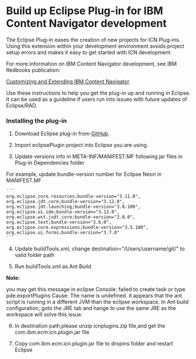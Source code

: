 # Build up Eclipse Plug-in for IBM Content Navigator development

The Eclipse Plug-in eases the creation of new projects for ICN Plug-ins. Using this extension within your development environment avoids project setup errors and makes it easy to get started with ICN development.

 For more information on IBM Content Navigator development, see IBM Redbooks publication:

[Customizing and Extending IBM Content Navigator](http://www.redbooks.ibm.com/Redbooks.nsf/RedpieceAbstracts/sg248055.html?Open).

Use these instructions to help you get the plug-in up and running in Eclipse. It can be used as a guideline if users run into issues with future updates of Eclipse/RAD.

### Installing the plug-in

1. Download Eclipse plug-in from [GitHub](https://github.com/ibm-ecm/ibm-content-navigator-samples/tree/master/eclipsePlugin).

2. Import eclipsePlugin project into Eclipse you are using.

3. Update versions info in META-INF/MANIFEST.MF following jar files in Plug-in Dependencies folder

For example, update bundle-version number for Eclipse Neon in MANIFEST.MF
   
    ```
    org.eclipse.core.resources;bundle-version="3.11.0",
    org.eclipse.jdt.core;bundle-version="3.12.0",
    org.eclipse.jdt.launching;bundle-version="3.8.100",
    org.eclipse.ui.ide;bundle-version="3.12.0",
    org.eclipse.wst.jsdt.core;bundle-version="2.0.0",
    org.eclipse.text;bundle-version="3.6.0",
    org.eclipse.core.expressions;bundle-version="3.5.100",
    org.eclipse.ui.forms;bundle-version="3.7.0"
    ```

4. Update buildTools.xml, change destination="/Users/username/git/"  to valid folder path

5. Run buildTools.xml as Ant Build

**Note:**

you may get this message in eclipse Console: failed to create task or type pde.exportPlugins Cause: The name is undefined.
it appears that the ant script is running in a different JVM than the eclipse workspace.
In Ant build configuration, goto the JRE tab and hange to use the same JRE as the workspace will solve this issue.

6. In destination path,please unzip icnplugins.zip file,and get the com.ibm.ecm.icn.plugin.jar file 


7. Copy com.ibm.ecm.icn.plugin.jar file to dropins folder and restart Eclipse
